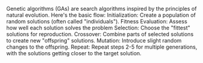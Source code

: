 Genetic algorithms (GAs) are search algorithms inspired by the principles of natural evolution. 
Here's the basic flow:
Initialization: Create a population of random solutions (often called "individuals").
Fitness Evaluation: Assess how well each solution solves the problem 
Selection: Choose the "fittest" solutions for reproduction.
Crossover: Combine parts of selected solutions to create new "offspring" solutions.
Mutation: Introduce slight random changes to the offspring.
Repeat: Repeat steps 2-5 for multiple generations, with the solutions getting closer to the target solution.
